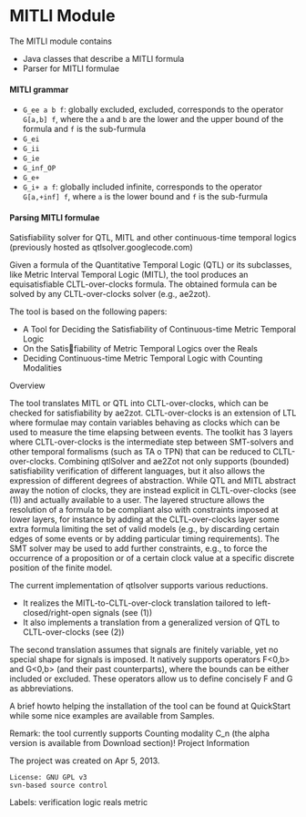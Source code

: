 # MITLI Module

The MITLI module contains 
* Java classes that describe a MITLI formula
* Parser for MITLI formulae

#### MITLI grammar

* `G_ee a b f`:  globally excluded, excluded, corresponds to the operator `G[a,b] f`, where the `a` and `b` are the lower and the upper bound of the formula and `f` is the sub-furmula
* `G_ei`  
* `G_ii` 
* `G_ie`
* `G_inf_OP`
* `G_e+`  
* `G_i+ a f`: globally included infinite, corresponds to the operator `G[a,+inf] f`, where `a` is the lower bound and `f` is the sub-furmula


#### Parsing MITLI formulae



Satisfiability solver for QTL, MITL and other continuous-time temporal logics  (previously hosted as qtlsolver.googlecode.com)

Given a formula of the Quantitative Temporal Logic (QTL) or its subclasses, like Metric Interval Temporal Logic (MITL), the tool produces an equisatisfiable CLTL-over-clocks formula. The obtained formula can be solved by any CLTL-over-clocks solver (e.g., ae2zot).

The tool is based on the following papers:

- A Tool for Deciding the Satisfiability of Continuous-time Metric Temporal Logic
- On the Satisfiability of Metric Temporal Logics over the Reals
- Deciding Continuous-time Metric Temporal Logic with Counting Modalities 

Overview

The tool translates MITL or QTL into CLTL-over-clocks, which can be checked for satisfiability by ae2zot. CLTL-over-clocks is an extension of LTL where formulae may contain variables behaving as clocks which can be used to measure the time elapsing between events. The toolkit has 3 layers where CLTL-over-clocks is the intermediate step between SMT-solvers and other temporal formalisms (such as TA o TPN) that can be reduced to CLTL-over-clocks. Combining qtlSolver and ae2Zot not only supports (bounded) satisfiability verification of different languages, but it also allows the expression of different degrees of abstraction. While QTL and MITL abstract away the notion of clocks, they are instead explicit in CLTL-over-clocks (see (1)) and actually available to a user. The layered structure allows the resolution of a formula to be compliant also with constraints imposed at lower layers, for instance by adding at the CLTL-over-clocks layer some extra formula limiting the set of valid models (e.g., by discarding certain edges of some events or by adding particular timing requirements). The SMT solver may be used to add further constraints, e.g., to force the occurrence of a proposition or of a certain clock value at a specific discrete position of the finite model.

The current implementation of qtlsolver supports various reductions.

- It realizes the MITL-to-CLTL-over-clock translation tailored to left-closed/right-open signals (see (1))
- It also implements a translation from a generalized version of QTL to CLTL-over-clocks (see (2))

The second translation assumes that signals are finitely variable, yet no special shape for signals is imposed. It natively supports operators F<0,b> and G<0,b> (and their past counterparts), where the bounds can be either included or excluded. These operators allow us to define concisely F and G as abbreviations.

A brief howto helping the installation of the tool can be found at QuickStart while some nice examples are available from Samples.

Remark: the tool currently supports Counting modality C_n (the alpha version is available from Download section)!
Project Information

The project was created on Apr 5, 2013.

    License: GNU GPL v3
    svn-based source control

Labels:
verification logic reals metric

